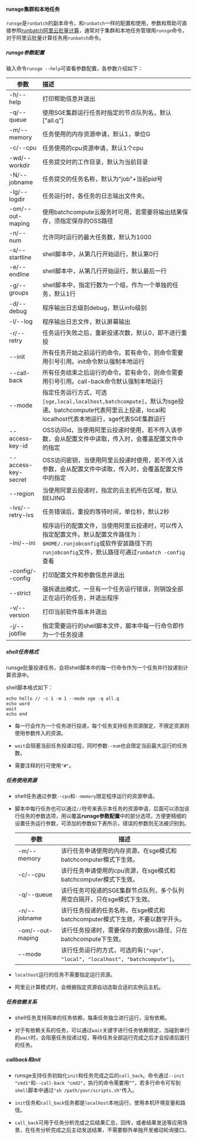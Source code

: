 #### runsge集群和本地任务

`runsge`是`runbatch`的副本命令，和`runbatch`一样的配置和使用，参数和帮助可直接参照[runbatch阿里云批量计算](./runbatch阿里云批量计算.md)，通常对于集群和本地任务管理用`runsge`命令，对于阿里云批量计算任务用`runbatch`命令。

##### runsge参数配置

输入命令`runsge --help`可查看参数配置，各参数介绍如下：

| 参数                | 描述                                                         |
| ------------------- | :----------------------------------------------------------- |
| -h/--help           | 打印帮助信息并退出                                           |
| -q/--queue          | 使用SGE集群运行任务时指定的节点队列名，默认["all.q"]         |
| -m/--memory         | 任务使用的内存资源申请，默认1，单位G                         |
| -c/--cpu            | 任务使用的cpu资源申请，默认1个cpu                            |
| -wd/--workdir       | 任务提交时的工作目录，默认为当前目录                         |
| -N/--jobname        | 任务提交的任务名称，默认为"job"+当前pid号                    |
| -lg/--logdir        | 任务运行时，各任务的日志输出文件夹。                         |
| -om/--out-maping    | 使用batchcompute云服务时可用，若需要将输出结果保存，须指定保存的OSS路径 |
| -n/--num            | 允许同时运行的最大任务数，默认为1000                         |
| -s/--startline      | shell脚本中，从第几行开始运行，默认第0行                     |
| -e/--endline        | shell脚本中，从第几行开始运行，默认最后一行                  |
| -g/--groups         | shell脚本中，指定行数为一个组，作为一个单独的任务，默认1行   |
| -d/--debug          | 程序输出日志级别debug，默认info级别                          |
| -l/--log            | 程序输出日志文件，默认屏幕输出                               |
| -r/--retry          | 任务运行失败之后，重新投递次数，默认0，即不进行重投          |
| --init              | 所有任务开始之前运行的命令。若有命令，则命令需要用引号引用。init命令默认强制本地运行 |
| --call-back         | 所有任务结束之后运行的命令。若有命令，则命令需要用引号引用。call-back命令默认强制本地运行 |
| --mode              | 指定任务运行方式，可选`[sge,local,localhost,batchcompute]`，默认为sge投递。batchcompute代表阿里云上投递，local和localhost代表本地运行，sge代表SGE集群运行 |
| --access-key-id     | OSS访问id，当使用阿里云投递时使用，若不传入该参数，会从配置文件中读取，传入时，会覆盖配置文件中的指定 |
| --access-key-secret | OSS访问密钥，当使用阿里云投递时使用，若不传入该参数，会从配置文件中读取，传入时，会覆盖配置文件中的指定 |
| --region             | 当使用阿里云投递时，指定的云主机所在区域，默认BEIJING        |
| -ivs/--retry-ivs     | 任务错误后，重投的等待时间，单位秒，默认2秒                  |
| -ini/--ini          | 程序运行的配置文件，当使用阿里云投递时，可以传入指定配置文件。默认配置文件路径为：`$HOME/.runjobconfig`或软件安装路径下的`runjobconfig`文件，默认路径可通过`runbatch -config`查看 |
| -config/--config    | 打印配置文件和参数信息并退出                                 |
| --strict            | 强拆退出模式，一旦有一个任务运行错误，则销毁全部正在运行的任务，并退出程序 |
| -v/--version        | 打印当前软件版本并退出                                       |
| -j/--jobfile        | 指定需要运行的shell脚本文件，脚本中每一行命令即作为一个任务投递 |



##### shell任务格式

runsge批量投递任务，会将shell脚本中的每一行命令作为一个任务并行投递到计算资源中。

shell脚本格式如下：

```shell
echo hello // -c 1 -m 1 --mode sge -q all.q
echo word
wait
echo end
```

+ 每一行会作为一个任务进行投递，每个任务支持任务资源限定，不限定资源则使用参数传入的资源。

+ `wait`会阻塞当前任务投递过程，同时参数`--num`也会限定当前最大运行的任务数。

+ 需要注释的行可使用`"#"`。



##### 任务使用资源

+ shell任务通过参数`--cpu`和`--memory`限定程序运行的资源申请。

+ 脚本中每行任务也可以通过`//`符号来表示本任务的资源申请，后面可以添加该行任务的参数选项，用以覆盖**runsge参数配置**中的部分选项，方便更精细的设置任务运行参数，可添加的参数如下表所示，错误的参数则无法被识别到。

  | 参数             | 描述                                                         |
  | ---------------- | ------------------------------------------------------------ |
  | -m/--memory      | 该行任务申请使用的内存资源，在sge模式和batchcomputer模式下生效。 |
  | -c/--cpu         | 该行任务申请使用的cpu资源，在sge模式和batchcomputer模式下生效。 |
  | -q/--queue       | 该行任务可投递的SGE集群节点队列，多个队列用空白隔开，只在sge模式下生效。 |
  | -n/--jobname     | 该行任务投递的任务名称，在sge模式和batchcomputer模式下生效，不要以数字开头。 |
  | -om/--out-maping | 该行任务投递时，需要保存的数据`OSS`路径，只在batchcompute下生效。 |
  | --mode           | 该行任务运行的方式，可选的有`["sge", "local", "localhost", "batchcompute"]`。 |

+ `localhost`运行的任务不需要指定运行资源。

+ 阿里云计算模式时，会根据指定资源自动选取合适的实例云主机。



##### 任务依赖关系

+ shell任务支持简单的任务依赖，每条任务独立进行运行，没有依赖。

+ 对于有依赖关系的任务，可以通过`wait`关键字进行任务依赖限定，当碰到单行的`wait`时，会阻塞任务投递过程，等待任务全部运行完成之后才会投递后面行的任务。



##### callback和init

+ runsge支持任务初始化`init`和任务完成之后的`call_back`。命令通过`--init "cmd1"`和`--call-back "cmd2"`，执行的命令需要用`“”`，若多行命令可写到`shell`脚本中通过`"sh /path/your/scripts.sh"`传入。
+ `init`任务和`call_back`任务都是`localhost`本地运行，使用本机环境变量和路径。

+ `call_back`可用于任务分析完成之后结果汇总，回传，或者结果发送等应用场景，在任务分析完成之后主动发送结果，不需要额外单独开发被动轮询接口。





